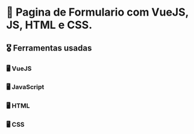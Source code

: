 # 🏅 Pagina de Formulario com VueJS, JS, HTML e CSS.

## 🎖️ Ferramentas usadas
### 🖥️ VueJS 
### 🖥️ JavaScript 
### 🖥️ HTML 
### 🖥️ CSS  

